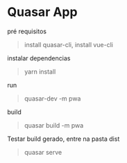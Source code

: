 # Quasar App

pré requisitos
> install quasar-cli, 
> install vue-cli

instalar dependencias
> yarn install

run
> quasar-dev -m pwa

build
> quasar build -m pwa

Testar build gerado, entre na pasta dist
> quasar serve


